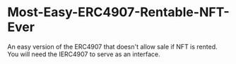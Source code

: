 # Most-Easy-ERC4907-Rentable-NFT-Ever
An easy version of the ERC4907 that doesn't allow sale if NFT is rented.
You will need the IERC4907 to serve as an interface.
